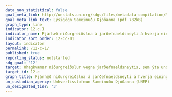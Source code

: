 ```yaml
---
data_non_statistical: false
goal_meta_link: http://unstats.un.org/sdgs/files/metadata-compilation/Metadata-Goal-12.pdf
goal_meta_link_text: Lýsigögn Sameinuðu Þjóðanna (pdf 782kB)
graph_type: line
indicator: 12.c.1
indicator_name: Fjárhæð niðurgreiðslna á jarðefnaeldsneyti á hverja einingu vergrar þjóðarframleiðslu (framleiðsla og notkun) og sem hlutfall heildarútgjalda landsins vegna jarðefnaeldsneytis.
indicator_sort_order: 12-cc-01
layout: indicator
permalink: /12-c-1/
published: true
reporting_status: notstarted
sdg_goal: '12'
target: Óhagkvæmar niðurgreiðslur vegna jarðefnaeldsneytis, sem ýta undir sóun, verði færðar til betri vegar með því að aflétta markaðshömlum, í samræmi við innlendar aðstæður, meðal annars með því að endurskipuleggja skattlagningu og leggja niðurgreiðslur niður í áföngum í ljósi skaðlegra umhverfislegra áhrifa. Tekið verði fullt tillit til sérþarfa og aðstæðna þróunarlanda og haldið í skefjum aðgerðum sem gætu haft skaðleg áhrif á þróun fátækra samfélaga.
target_id: 12.c
graph_title: Fjárhæð niðurgreiðslna á jarðefnaeldsneyti á hverja einingu vergrar þjóðarframleiðslu (framleiðsla og notkun) og sem hlutfall heildarútgjalda landsins vegna jarðefnaeldsneytis.
un_custodian_agency: Umhverfisstofnun Sameinuðu Þjóðanna (UNEP)
un_designated_tier: '3'
---
```

